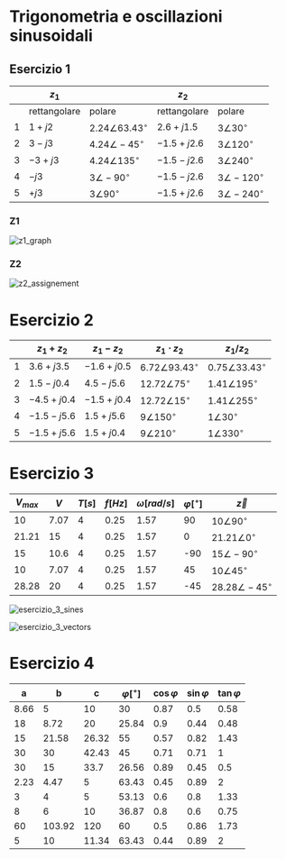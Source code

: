 # Trigonometria e oscillazioni sinusoidali  

## Esercizio 1  

|     | $z_1$        |                         | $z_2$        |                     |
| --- | ------------ | ----------------------- | ------------ | ------------------- |
|     | rettangolare | polare                  | rettangolare | polare              |
| 1   | $1+j2$       | $2.24\angle63.43^\circ$ | $2.6+j1.5$   | $3\angle30^\circ$   |
| 2   | $3-j3$       | $4.24\angle-45^\circ$   | $-1.5+j2.6$  | $3\angle120^\circ$  |
| 3   | $-3+j3$      | $4.24\angle135^\circ$   | $-1.5-j2.6$  | $3\angle240^\circ$  |
| 4   | $-j3$        | $3\angle-90^\circ$      | $-1.5-j2.6$  | $3\angle-120^\circ$ |
| 5   | $+j3$        | $3\angle90^\circ$       | $-1.5+j2.6$  | $3\angle-240^\circ$ |

### Z1  

![z1_graph](https://github.com/dennyb87/elettrotecnica-serale/assets/7195133/1e197f81-bb3c-40a6-8b1b-e0e073c5c84c)  


### Z2  

![z2_assignement](https://github.com/dennyb87/elettrotecnica-serale/assets/7195133/9eaecf2d-fb21-4718-afcc-eeb11b617c0b)  

# Esercizio 2  

|     | $z_1+z_2$   | $z_1-z_2$   | $z_1 \cdot z_2$         | $z_1/z_2$               |
| --- | ----------- | ----------- | ----------------------- | ----------------------- |
| 1   | $3.6+j3.5$  | $-1.6+j0.5$ | $6.72\angle93.43^\circ$ | $0.75\angle33.43^\circ$ |
| 2   | $1.5-j0.4$  | $4.5-j5.6$  | $12.72\angle75^\circ$   | $1.41\angle195^\circ$   |
| 3   | $-4.5+j0.4$ | $-1.5+j0.4$ | $12.72\angle15^\circ$   | $1.41\angle255^\circ$   |
| 4   | $-1.5-j5.6$ | $1.5+j5.6$  | $9\angle150^\circ$      | $1\angle30^\circ$       |
| 5   | $-1.5+j5.6$ | $1.5+j0.4$  | $9\angle210^\circ$      | $1\angle330^\circ$      |

# Esercizio 3  

| $V_{max}$ | $V$  | $T[s]$ | $f[Hz]$ | $\omega[rad/s]$ | $\varphi[^\circ]$ | $\vec{z}$              |
| --------- | ---- | ------ | ------- | --------------- | ----------------- | ---------------------- |
| 10        | 7.07 | 4      | 0.25    | 1.57            | 90                | $10\angle90^\circ$     |
| 21.21     | 15   | 4      | 0.25    | 1.57            | 0                 | $21.21\angle0^\circ$   |
| 15        | 10.6 | 4      | 0.25    | 1.57            | -90               | $15\angle-90^\circ$    |
| 10        | 7.07 | 4      | 0.25    | 1.57            | 45                | $10\angle45^\circ$     |
| 28.28     | 20   | 4      | 0.25    | 1.57            | -45               | $28.28\angle-45^\circ$ |

![esercizio_3_sines](https://github.com/dennyb87/elettrotecnica-serale/assets/7195133/862c3f22-aa9c-45cf-92c4-f701fad62aea)  

![esercizio_3_vectors](https://github.com/dennyb87/elettrotecnica-serale/assets/7195133/9d7801da-082c-446a-b0d0-8ba15c43390a)  

# Esercizio 4  

| a    | b      | c     | $\varphi[^\circ]$ | $\cos\varphi$ | $\sin\varphi$ | $\tan\varphi$ |
| ---- | ------ | ----- | ----------------- | ------------- | ------------- | ------------- |
| 8.66 | 5      | 10    | 30                | 0.87          | 0.5           | 0.58          |
| 18   | 8.72   | 20    | 25.84             | 0.9           | 0.44          | 0.48          |
| 15   | 21.58  | 26.32 | 55                | 0.57          | 0.82          | 1.43          |
| 30   | 30     | 42.43 | 45                | 0.71          | 0.71          | 1             |
| 30   | 15     | 33.7  | 26.56             | 0.89          | 0.45          | 0.5           |
| 2.23 | 4.47   | 5     | 63.43             | 0.45          | 0.89          | 2             |
| 3    | 4      | 5     | 53.13             | 0.6           | 0.8           | 1.33          |
| 8    | 6      | 10    | 36.87             | 0.8           | 0.6           | 0.75          |
| 60   | 103.92 | 120   | 60                | 0.5           | 0.86          | 1.73          |
| 5    | 10     | 11.34 | 63.43             | 0.44          | 0.89          | 2             |
